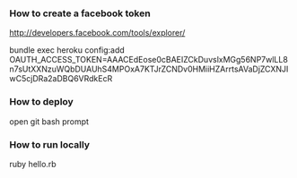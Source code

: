 ### How to create a facebook token

http://developers.facebook.com/tools/explorer/

bundle exec heroku config:add OAUTH_ACCESS_TOKEN=AAACEdEose0cBAEIZCkDuvslxMGg56NP7wlLL8n7sUtXXNzuWQbDUAUhS4MPOxA7KTJrZCNDv0HMiiHZArrtsAVaDjZCXNJIwC5cjDRa2aDBQ6VRdkEcR

### How to deploy

open git bash prompt

### How to run locally

ruby hello.rb
